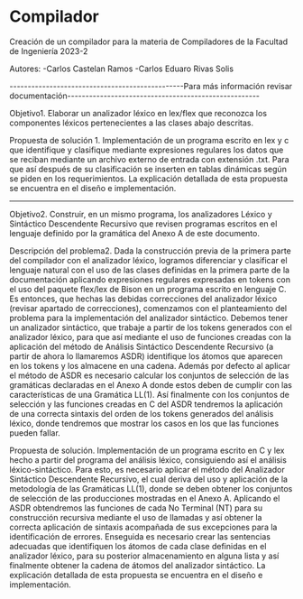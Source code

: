 # Compilador
Creación de un compilador para la materia de Compiladores de la Facultad de Ingeniería 2023-2

Autores: 
    -Carlos Castelan Ramos
    -Carlos Eduaro Rivas Solis

------------------------------------------------Para más información revisar documentación-----------------------------------------------------

Objetivo1.
    Elaborar un analizador léxico en lex/flex que reconozca los componentes léxicos pertenecientes a las clases abajo descritas.

Propuesta de solución 1.
    Implementación de un programa escrito en lex y c que identifique y clasifique mediante expresiones regulares los datos que se reciban mediante un archivo externo de entrada con extensión .txt. Para que así después de su clasificación se inserten en tablas dinámicas según se piden en los requerimientos. 
    La explicación detallada de esta propuesta se encuentra en el diseño e implementación.

-----------------------------------------------------------------------------------------------------------------------------------------------

Objetivo2.
    Construir, en un mismo programa, los analizadores Léxico y Sintáctico Descendente Recursivo que revisen programas escritos en el lenguaje definido por la gramática del Anexo A de este documento.

Descripción del problema2.
    Dada la construcción previa de la primera parte del compilador con el analizador léxico, logramos diferenciar y clasificar el lenguaje natural con el uso de las clases definidas en la primera parte de la documentación aplicando expresiones regulares expresadas en tokens con el uso del paquete flex/lex de Bison en un programa escrito en lenguaje C. 
    Es entonces, que hechas las debidas correcciones del analizador léxico (revisar apartado de correcciones), comenzamos con el planteamiento del problema para la implementación del analizador sintáctico. 
    Debemos tener un analizador sintáctico, que trabaje a partir de los tokens generados con el analizador léxico, para que así mediante el uso de funciones creadas con la aplicación del método de Análisis Sintáctico Descendente Recursivo (a partir de ahora lo llamaremos ASDR) identifique los átomos que aparecen en los tokens y los almacene en una cadena. Además por defecto al aplicar el método de ASDR es necesario calcular los conjuntos de selección de las gramáticas declaradas en el Anexo A donde estos deben de cumplir con las características de una Gramática LL(1). Así finalmente con los conjuntos de selección y las funciones creadas en C del ASDR tendremos la aplicación de una correcta sintaxis del orden de los tokens generados del análisis léxico, donde tendremos que mostrar los casos en los que las funciones pueden fallar.

Propuesta de solución.
    Implementación de un programa escrito en C y lex hecho a partir del programa del análisis léxico, consiguiendo así el análisis léxico-sintáctico.
    Para esto, es necesario aplicar el método del Analizador Sintáctico Descendente Recursivo, el cual deriva del uso y aplicación de la metodología de las Gramáticas LL(1), donde se deben obtener los conjuntos de selección de las producciones mostradas en el Anexo A.
    Aplicando el ASDR obtendremos las funciones de cada No Terminal (NT) para su construcción recursiva mediante el uso de llamadas y así obtener la correcta aplicación de sintaxis acompañada de sus excepciones para la identificación de errores.
    Enseguida es necesario crear las sentencias adecuadas que identifiquen los átomos de cada clase definidas en el analizador léxico, para su posterior almacenamiento en alguna lista y así finalmente obtener la cadena de átomos del analizador sintáctico.
    La explicación detallada de esta propuesta se encuentra en el diseño e implementación.